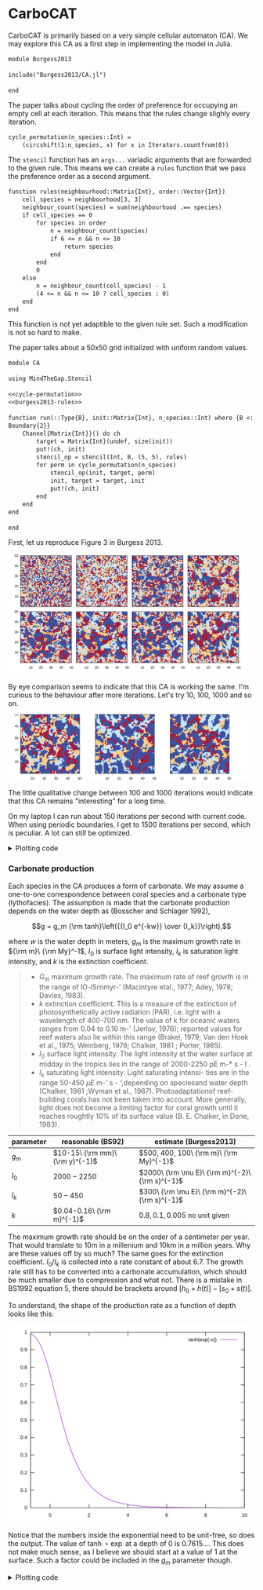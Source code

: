 # CarboCAT
CarboCAT is primarily based on a very simple cellular automaton (CA). We may explore this CA as a first step in implementing the model in Julia.

``` {.julia file=src/Burgess2013.jl}
module Burgess2013

include("Burgess2013/CA.jl")

end
```

The paper talks about cycling the order of preference for occupying an empty cell at each iteration. This means that the rules change slighly every iteration.

``` {.julia #cycle-permutation}
cycle_permutation(n_species::Int) =
    (circshift(1:n_species, x) for x in Iterators.countfrom(0))
```

The `stencil` function has an `args...` variadic arguments that are forwarded to the given rule. This means we can create a `rules` function that we pass the preference order as a second argument.

``` {.julia #burgess2013-rules}
function rules(neighbourhood::Matrix{Int}, order::Vector{Int})
    cell_species = neighbourhood[3, 3]
    neighbour_count(species) = sum(neighbourhood .== species)
    if cell_species == 0
        for species in order
            n = neighbour_count(species)
            if 6 <= n && n <= 10
                return species
            end
        end
        0
    else
        n = neighbour_count(cell_species) - 1
        (4 <= n && n <= 10 ? cell_species : 0)
    end
end

```

This function is not yet adaptible to the given rule set. Such a modification is not so hard to make. 

The paper talks about a 50x50 grid initialized with uniform random values.

``` {.julia file=src/Burgess2013/CA.jl}
module CA

using MindTheGap.Stencil

<<cycle-permutation>>
<<burgess2013-rules>>

function run(::Type{B}, init::Matrix{Int}, n_species::Int) where {B <: Boundary{2}}
    Channel{Matrix{Int}}() do ch
        target = Matrix{Int}(undef, size(init))
        put!(ch, init)
        stencil_op = stencil(Int, B, (5, 5), rules)
        for perm in cycle_permutation(n_species)
            stencil_op(init, target, perm)
            init, target = target, init
            put!(ch, init)
        end
    end
end

end
```

First, let us reproduce Figure 3 in Burgess 2013.

![First 8 generations](fig/burgess2013-fig3.svg)

By eye comparison seems to indicate that this CA is working the same. I'm curious to the behaviour after more iterations. Let's try 10, 100, 1000 and so on.

![Assymptotic behaviour](fig/burgess2013-long-times.svg)

The little qualitative change between 100 and 1000 iterations would indicate that this CA remains "interesting" for a long time.

On my laptop I can run about 150 iterations per second with current code. When using periodic boundaries, I get to 1500 iterations per second, which is peculiar. A lot can still be optimized.

<details><summary>Plotting code</summary>

``` {.julia file=src/figures/ca.jl}
using MindTheGap.Burgess2013.CA
using MindTheGap.Stencil: Reflected
using GnuplotLite

function plot_array(w::Int, h::Int, msgs; xtics="set xtics", ytics="set ytics")
    ch = Channel{String}() do ch
        g = Gnuplot(ch)

        top_margin = 0.002
        bottom_margin = 0.1
        left_margin = 0.05
        right_margin = 0.05
        inner_margin = 0.02
        vert_inner_margin = 0.025

        # h * ph + (h-1) * inner_margin + top_margin + bottom_margin = 1
        plot_height = (1.0 - (h-1)*inner_margin - top_margin - bottom_margin) / h
        plot_width = (1.0 - (w-1)*vert_inner_margin - left_margin - right_margin) / w

        g |> send("set multiplot; unset xtics")
        for (i, msg) in enumerate(msgs)
            grid_x = (i - 1) % w
            grid_y = (i - 1) ÷ w
            if grid_x == 0
                tmargin = 1.0 - top_margin - (plot_height + vert_inner_margin) * grid_y
                bmargin = tmargin - plot_height
                g |> send("set tmargin at screen $(tmargin); set bmargin at screen $(bmargin)")
                g |> send(ytics)
            end
            if grid_x == 1
                g |> send("unset ytics")
            end
            if grid_y == h-1 && grid_x == 0
                g |> send(xtics)
            end
            lmargin = left_margin + (plot_width + inner_margin) * grid_x
            rmargin = lmargin + plot_width
            g |> send("set lmargin at screen $(lmargin); set rmargin at screen $(rmargin)")
            g |> msg
        end
        g |> send("unset multiplot")
    end

    send(join(ch, "\n"))
end

function plot(output::String)
    init = rand(0:3, 50, 50)
    result = Iterators.take(CA.run(Reflected{2}, init, 3), 8)

    gnuplot() do g
        g |>
            send("set term svg size 900, 440") |>
            send("set output '$(output)'") |>
            send("load 'data/blue-to-red.pal'") |>
            send("set size square") |>
            send("set xrange [0:50]; set yrange [0:50]") |>
            send("unset colorbox") |>
            plot_array(4, 2, (send("data" => r) *
                              send("plot \$data matrix u (\$1+0.5):(\$2+0.5):3 t'' w image pixels")
                              for r in result);
                       xtics="set xtics 10, 10, 50",
                       ytics="set ytics 10, 10, 50")
    end
end

struct Select
    iter
    selection
end

function select(it, sel)
    Select(enumerate(it), sel)
end

function Base.iterate(s::Select)
    x = iterate(s.selection)
    if x !== nothing
        (idx, selstate) = x
        ((_, value), rest) = Iterators.peel(Iterators.dropwhile(((i, y),) -> i != idx, s.iter))
        return (value, (selstate, rest))
    else
        return nothing
    end
end

function Base.iterate(s::Select, state)
    (selstate, rest) = state
    x = iterate(s.selection, selstate)
    if x !== nothing
        (idx, selstate) = x
        ((_, value), rest) = Iterators.peel(Iterators.dropwhile(((i, y),) -> i != idx, s.iter))
        return (value, (selstate, rest))
    else
        return nothing
    end
end

function plot_long_times(output::String)
    init = rand(0:3, 50, 50)
    result = select(CA.run(Reflected{2}, init, 3), [10, 100, 1000])

    gnuplot() do g
        g |>
            send("set term svg size 900, 240") |>
            send("set output '$(output)'") |>
            send("load 'data/blue-to-red.pal'") |>
            send("set size square") |>
            send("set xrange [0:50]; set yrange [0:50]") |>
            send("unset colorbox") |>
            plot_array(3, 1, (send("data" => r) *
                              send("plot \$data matrix u (\$1+0.5):(\$2+0.5):3 t'' w image pixels")
                              for r in result);
                       xtics="set xtics 10, 10, 50",
                       ytics="set ytics 10, 10, 50")
    end
end
```

``` {.make .build-artifact #make-burgess-fig3}
.RECIPEPREFIX = >
.PHONY: all
fig := docs/fig

all: $(fig)/burgess2013-fig3.svg $(fig)/burgess2013-long-times.svg

docs/fig/burgess2013-fig3.svg: src/figures/ca.jl
> julia --project=. -e 'include("$<"); plot("$@")'

docs/fig/burgess2013-long-times.svg: src/figures/ca.jl
> julia --project=. -e 'include("$<"); plot_long_times("$@")'
```

</details>

### Carbonate production
Each species in the CA produces a form of carbonate. We may assume a one-to-one correspondence between coral species and a carbonate type (lythofacies). The assumption is made that the carbonate production depends on the water depth as (Bosscher and Schlager 1992),

$$g = g_m {\rm tanh}\left({{I_0 e^{-kw}} \over {I_k}}\right),$$

where $w$ is the water depth in meters, $g_m$ is the maximum growth rate in ${\rm m}\ {\rm My}^-1$, $I_0$ is surface light intensity, $I_k$ is saturation light intensity, and $k$ is the extinction coefficient.

> - $G_m$ maximum growth rate. The maximum rate of reef growth is in the range of lO-lSrnmyr-' (Macintyre etal., 1977; Adey, 1978; Davies, 1983).
> - $k$ extinction coefficient. This is a measure of the extinction of
> photosynthetically active radiation (PAR), i.e. light with a wavelength of
> 400-700 nm.  The value of k for oceanic waters ranges from 0.04 to 0.16 m-'
> (Jerlov, 1976); reported values for reef waters also lie within this range
> (Brakel, 1979; Van den Hoek et al., 1975; Weinberg, 1976; Chalker, 1981 ;
> Porter, 1985).
> - $I_0$ surface light intensity. The light intensity at the water
> surface at midday in the tropics lies in the range of 2000-2250 pE m-* s - I .
> - $I_k$ saturating light intensity. Light saturating intensi- ties are in the range
> 50-450 $\mu E$ m-' s - ',depending on speciesand water depth (Chalker, 1981 ;Wyman et
> al., 1987). Photoadaptationof reef-building corals has not been taken into
> account. More generally, light does not become a limiting factor for coral
> growth until it reaches roughtly 10% of its surface value (B. E. Chalker, in
> Done, 1983).


| parameter | reasonable (BS92) | estimate (Burgess2013) |
|---|---|---|
| $g_m$ | $10-15\ {\rm mm}\ {\rm y}^{-1}$ | $500, 400, 100\ {\rm m}\ {\rm My}^{-1}$ |
| $I_0$ | $2000-2250$ | $2000\ {\rm \mu E}\ {\rm m}^{-2}\ {\rm s}^{-1}$ |
| $I_k$ | $50-450$ | $300\ {\rm \mu E}\ {\rm m}^{-2}\ {\rm s}^{-1}$ |
| $k$ | $0.04-0.16\ {\rm m}^{-1}$ | $0.8, 0.1, 0.005$ no unit given |

The maximum growth rate should be on the order of a centimeter per year. That would translate to 10m in a millenium and 10km in a million years. Why are these values off by so much? The same goes for the extinction coefficient. $I_0 / I_k$ is collected into a rate constant of about $6.7$. The growth rate still has to be converted into a carbonate accumulation, which should be much smaller due to compression and what not. There is a mistake in BS1992 equation 5, there should be brackets around $[h_0 + h(t)] - [s_0 + s(t)]$.

To understand, the shape of the production rate as a function of depth looks like this:

![](fig/tanh.svg)

Notice that the numbers inside the exponential need to be unit-free, so does the output. The value of $\tanh \circ \exp$ at a depth of 0 is $0.7615\dots$. This does not make much sense, as I believe we should start at a value of 1 at the surface. Such a factor could be included in the $g_m$ parameter though.

<details><summary>Plotting code</summary>

``` {.gnuplot file=src/figures/plot-tanh.gnuplot}
set term svg
set xrange [-1:10]
plot tanh(exp(-x))
```

``` {.make .build-artifact #plot-tanh}
.RECIPEPREFIX = >

docs/fig/tanh.svg: src/figures/plot-tanh.gnuplot
> @mkdir -p $(@D)
> gnuplot $< > $@
```

</details>
